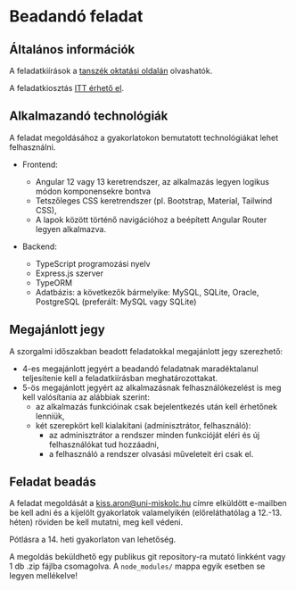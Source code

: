 # Beadandó feladat

## Általános információk

A feladatkiírások a [tanszék oktatási oldalán](http://ait2.iit.uni-miskolc.hu/oktatas/doku.php?id=tanszek:oktatas:informatikai_rendszerek_epitese:feleves_feladat#feladatok) olvashatók.

A feladatkiosztás [ITT érhető el](assignment-list.md).

## Alkalmazandó technológiák
A feladat megoldásához a gyakorlatokon bemutatott technológiákat lehet felhasználni.

- Frontend:
  - Angular 12 vagy 13 keretrendszer, az alkalmazás legyen logikus módon komponensekre bontva
  - Tetszőleges CSS keretrendszer (pl. Bootstrap, Material, Tailwind CSS),
  - A lapok között történő navigációhoz a beépített Angular Router legyen alkalmazva.

- Backend:
  - TypeScript programozási nyelv
  - Express.js szerver
  - TypeORM
  - Adatbázis: a következők bármelyike: MySQL, SQLite, Oracle, PostgreSQL (preferált: MySQL vagy SQLite)

## Megajánlott jegy
A szorgalmi időszakban beadott feladatokkal megajánlott jegy szerezhető:

- 4-es megajánlott jegyért a beadandó feladatnak maradéktalanul teljesítenie kell a feladatkiírásban meghatározottakat.
- 5-ös megajánlott jegyért az alkalmazásnak felhasználókezelést is meg kell valósítania az alábbiak szerint:
  - az alkalmazás funkcióinak csak bejelentkezés után kell érhetőnek lenniük,
  - két szerepkört kell kialakítani (adminisztrátor, felhasználó):
    - az adminisztrátor a rendszer minden funkcióját eléri és új felhasználókat tud hozzáadni,
    - a felhasználó a rendszer olvasási műveleteit éri csak el.

## Feladat beadás
A feladat megoldását a <kiss.aron@uni-miskolc.hu> címre elküldött e-mailben be kell adni és a kijelölt gyakorlatok valamelyikén (előreláthatólag a 12.-13. héten) röviden be kell mutatni, meg kell védeni. 

Pótlásra a 14. heti gyakorlaton van lehetőség.

A megoldás beküldhető egy publikus git repository-ra mutató linkként vagy 1 db .zip fájlba csomagolva. A ``node_modules/`` mappa egyik esetben se legyen mellékelve!